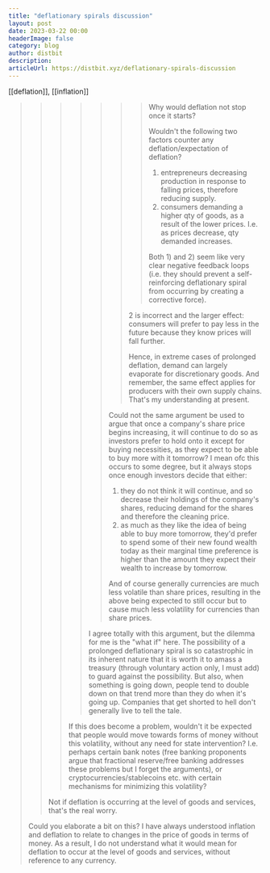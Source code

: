 ```yaml
---
title: "deflationary spirals discussion"
layout: post
date: 2023-03-22 00:00
headerImage: false
category: blog
author: distbit
description:
articleUrl: https://distbit.xyz/deflationary-spirals-discussion
---
```


[[deflation]], [[inflation]]
 
> > > > > > > Why would deflation not stop once it starts?
> > > > > > > 
> > > > > > > Wouldn't the following two factors counter any deflation/expectation of deflation?
> > > > > > > 
> > > > > > > 1) entrepreneurs decreasing production in response to falling prices, therefore reducing supply.  
> > > > > > > 2) consumers demanding a higher qty of goods, as a result of the lower prices. I.e. as prices decrease, qty demanded increases.  
> > > > > > >   
> > > > > > > Both 1) and 2) seem like very clear negative feedback loops (i.e. they should prevent a self-reinforcing deflationary spiral from occurring by creating a corrective force).
> > > > > > 
> > > > > > 2 is incorrect and the larger effect: consumers will prefer to pay less in the future because they know prices will fall further.
> > > > > > 
> > > > > > Hence, in extreme cases of prolonged deflation, demand can largely evaporate for discretionary goods.
> > > > > > And remember, the same effect applies for producers with their own supply chains.
> > > > > > That's my understanding at present.
> > > > > 
> > > > > Could not the same argument be used to argue that once a company's share price begins increasing, it will continue to do so as investors prefer to hold onto it except for buying necessities, as they expect to be able to buy more with it tomorrow?
> > > > > I mean ofc this occurs to some degree, but it always stops once enough investors decide that either:
> > > > > 
> > > > > 1) they do not think it will continue, and so decrease their holdings of the company's shares, reducing demand for the shares and therefore the cleaning price.
> > > > > 2) as much as they like the idea of being able to buy more tomorrow, they'd prefer to spend some of their new found wealth today as their marginal time preference is higher than the amount they expect their wealth to increase by tomorrow.
> > > > > 
> > > > > And of course generally currencies are much less volatile than share prices, resulting in the above being expected to still occur but to cause much less volatility for currencies than share prices.
> > > >  
> > > > I agree totally with this argument, but the dilemma for me is the "what if" here. The possibility of a prolonged deflationary spiral is so catastrophic in its inherent nature that it is worth it to amass a treasury (through voluntary action only, I must add) to guard against the possibility.
> > > > But also, when something is going down, people tend to double down on that trend more than they do when it's going up. Companies that get shorted to hell don't generally live to tell the tale.
> > >  
> > > If this does become a problem, wouldn't it be expected that people would move towards forms of money without this volatility, without any need for state intervention?
> > > I.e. perhaps certain bank notes (free banking proponents argue that fractional reserve/free banking addresses these problems but I forget the arguments), or cryptocurrencies/stablecoins etc. with certain mechanisms for minimizing this volatility?
> > 
> > Not if deflation is occurring at the level of goods and services, that's the real worry.
> 
> Could you elaborate a bit on this?
> I have always understood inflation and deflation to relate to changes in the price of goods in terms of money. As a result, I do not understand what it would mean for deflation to occur at the level of goods and services, without reference to any currency.